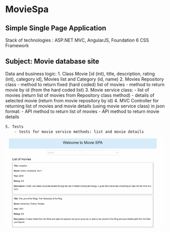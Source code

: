 # MovieSpa

Simple Single Page Application
---
Stack of technologies : ASP.NET MVC, AngularJS, Foundation 6 CSS Framework

Subject: Movie database site
---

Data and business logic:
	1. Class Movie [id (int), title, description, rating (int), category id], Movies list and Category (id, name)
	2. Movies Repository class
		- method to return fixed (hard coded) list of movies
 		- method to return movie by id (from the hard coded list)
 	3. Movie service class:
		- list of movies (return list of movies from Repository class method)
 		- details of selected movie (return from movie repository by id)
 	4. MVC Controller for returning list of movies and movie details (using movie service class) in json format:
 		- API method to return list of movies
 		- API method to return movie details

 	5. Tests
 		- tests for movie service methods: list and movie details




![Screenshot](movie-spa.PNG)